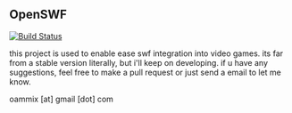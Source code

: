 ## OpenSWF
[![Build Status](https://travis-ci.org/markindev/openswf.svg?branch=master)](https://travis-ci.org/markindev/openswf)

this project is used to enable ease swf integration into video games. its far from a stable version literally, but i'll keep on developing. if u have any suggestions, feel free to make a pull request or just send a email to let me know.

oammix [at] gmail [dot] com